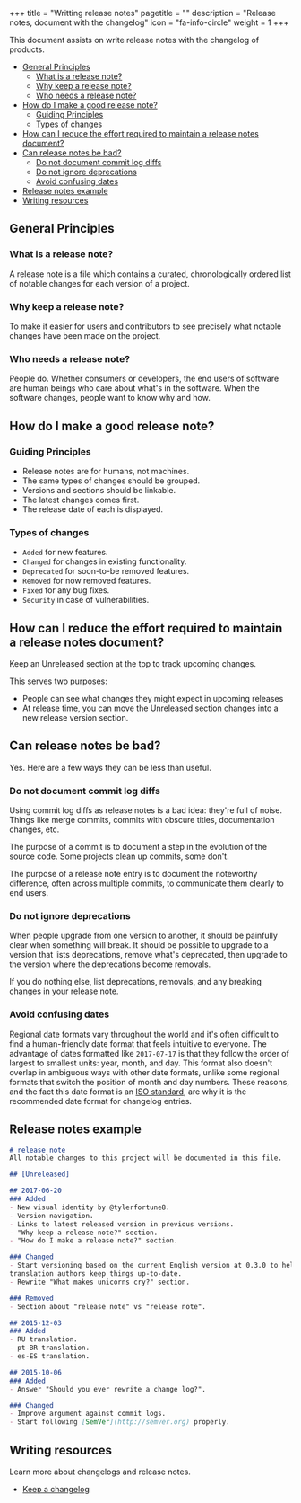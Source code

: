 +++
title = "Writting release notes"
pagetitle = ""
description = "Release notes, document with the changelog"
icon = "fa-info-circle"
weight = 1
+++


This document assists on write release notes with the changelog of products. 

- [General Principles](#general-principles)
    - [What is a release note?](#what-is-a-release-note)
    - [Why keep a release note?](#why-keep-a-release-note)
    - [Who needs a release note?](#who-needs-a-release-note)
- [How do I make a good release note?](#how-do-i-make-a-good-release-note)
    - [Guiding Principles](#guiding-principles)
    - [Types of changes](#types-of-changes)
- [How can I reduce the effort required to maintain a release notes document?](#how-can-i-reduce-the-effort-required-to-maintain-a-release-notes-document)
- [Can release notes be bad?](#can-release-notes-be-bad)
    - [Do not document commit log diffs](#do-not-document-commit-log-diffs)
    - [Do not ignore deprecations](#do-not-ignore-deprecations)
    - [Avoid confusing dates](#avoid-confusing-dates)
- [Release notes example](#release-notes-example)
- [Writing resources](#writing-resources)


## General Principles

### What is a release note?
A release note is a file which contains a curated, chronologically ordered list of notable changes for each version of a project.

### Why keep a release note?
To make it easier for users and contributors to see precisely what notable changes have been made on the project.

### Who needs a release note?
People do. Whether consumers or developers, the end users of software are human beings who care about what's in the software. When the software changes, people want to know why and how.


## How do I make a good release note?
### Guiding Principles
- Release notes are for humans, not machines.
- The same types of changes should be grouped.
- Versions and sections should be linkable.
- The latest changes comes first.
- The release date of each is displayed.

### Types of changes
- `Added` for new features.
- `Changed` for changes in existing functionality.
- `Deprecated` for soon-to-be removed features.
- `Removed` for now removed features.
- `Fixed` for any bug fixes.
- `Security` in case of vulnerabilities.

## How can I reduce the effort required to maintain a release notes document?
Keep an Unreleased section at the top to track upcoming changes.

This serves two purposes:
- People can see what changes they might expect in upcoming releases
- At release time, you can move the Unreleased section changes into a new release version section.

## Can release notes be bad?
Yes. Here are a few ways they can be less than useful.

### Do not document commit log diffs
Using commit log diffs as release notes is a bad idea: they're full of noise. Things like merge commits, commits with obscure titles, documentation changes, etc.

The purpose of a commit is to document a step in the evolution of the source code. Some projects clean up commits, some don't.

The purpose of a release note entry is to document the noteworthy difference, often across multiple commits, to communicate them clearly to end users.

### Do not ignore deprecations
When people upgrade from one version to another, it should be painfully clear when something will break. It should be possible to upgrade to a version that lists deprecations, remove what's deprecated, then upgrade to the version where the deprecations become removals.

If you do nothing else, list deprecations, removals, and any breaking changes in your release note.

### Avoid confusing dates
Regional date formats vary throughout the world and it's often difficult to find a human-friendly date format that feels intuitive to everyone. The advantage of dates formatted like `2017-07-17` is that they follow the order of largest to smallest units: year, month, and day. This format also doesn't overlap in ambiguous ways with other date formats, unlike some regional formats that switch the position of month and day numbers. These reasons, and the fact this date format is an [ISO standard](https://www.iso.org/iso-8601-date-and-time-format.html), are why it is the recommended date format for changelog entries.


## Release notes example

```markdown
# release note
All notable changes to this project will be documented in this file.

## [Unreleased]

## 2017-06-20
### Added
- New visual identity by @tylerfortune8.
- Version navigation.
- Links to latest released version in previous versions.
- "Why keep a release note?" section.
- "How do I make a release note?" section.

### Changed
- Start versioning based on the current English version at 0.3.0 to help
translation authors keep things up-to-date.
- Rewrite "What makes unicorns cry?" section.

### Removed
- Section about "release note" vs "release note".

## 2015-12-03
### Added
- RU translation.
- pt-BR translation.
- es-ES translation.

## 2015-10-06
### Added
- Answer "Should you ever rewrite a change log?".

### Changed
- Improve argument against commit logs.
- Start following [SemVer](http://semver.org) properly.
```

## Writing resources

Learn more about changelogs and release notes.

* [Keep a changelog](https://keepachangelog.com/en/1.0.0/)